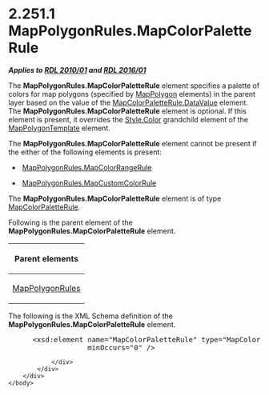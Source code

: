 <html dir="LTR" xmlns:mshelp="http://msdn.microsoft.com/mshelp" xmlns:ddue="http://ddue.schemas.microsoft.com/authoring/2003/5" xmlns:xlink="http://www.w3.org/1999/xlink" xmlns:tool="http://www.microsoft.com/tooltip">
    <head>
        <meta http-equiv="Content-Type" content="text/html; CHARSET=utf-8"></meta>
        <meta name="save" content="history"></meta>
        <title>2.251.1 MapPolygonRules.MapColorPaletteRule</title>
        <xml>
            <mshelp:toctitle title="2.251.1 MapPolygonRules.MapColorPaletteRule"></mshelp:toctitle>
            <mshelp:rltitle title="[MS-RDL]: MapPolygonRules.MapColorPaletteRule"></mshelp:rltitle>
            <mshelp:keyword index="A" term="ba673c97-f032-43e1-8098-94dea428bf78"></mshelp:keyword>
            <mshelp:attr name="DCSext.ContentType" value="open specification"></mshelp:attr>
            <mshelp:attr name="AssetID" value="ba673c97-f032-43e1-8098-94dea428bf78"></mshelp:attr>
            <mshelp:attr name="TopicType" value="kbRef"></mshelp:attr>
            <mshelp:attr name="DCSext.Title" value="[MS-RDL]: MapPolygonRules.MapColorPaletteRule" />
        </xml>
    </head>
    <body>
        <div id="header">
            <h1 class="heading">2.251.1 MapPolygonRules.MapColorPaletteRule</h1>
        </div>
        <div id="mainSection">
            <div id="mainBody">
                <div id="allHistory" class="saveHistory"></div>
                <div id="sectionSection0" class="section" name="collapseableSection">
                    

<p><b><i>Applies to </i></b><a href="3428e690-a348-4ec7-8a6a-8efb42d2cdee.htm"><b><i>RDL 2010/01</i></b></a><b><i>
and </i></b><a href="52ce3983-2bfc-4e72-9359-42aaf5fe4509.htm"><b><i>RDL 2016/01</i></b></a></p>

<p>The <b>MapPolygonRules.MapColorPaletteRule</b> element
specifies a palette of colors for map polygons (specified by <a href="3ee27e43-26a2-4f27-9a31-d97e374d8633.htm">MapPolygon</a> elements) in
the parent layer based on the value of the <a href="280f0d27-5e51-4bb7-b9dd-395ad86860bf.htm">MapColorPaletteRule.DataValue</a>
element. The <b>MapPolygonRules.MapColorPaletteRule</b> element is optional. If
this element is present, it overrides the <a href="7911c883-f314-41d9-9136-02e8a26279ad.htm">Style.Color</a> grandchild
element of the <a href="1b048418-d7ff-4c51-b08e-30ab8d5a63c5.htm">MapPolygonTemplate</a>
element. </p>

<p>The <b>MapPolygonRules.MapColorPaletteRule</b> element
cannot be present if the either of the following elements is present:</p>

<ul><li><p><span><span> 
</span></span> <a href="8823ebf2-b026-490e-b9b3-6ae8b6bacd6f.htm">MapPolygonRules.MapColorRangeRule</a></p>

</li><li><p><span><span> 
</span></span> <a href="eae48e46-4994-40f8-81bc-6f968df74336.htm">MapPolygonRules.MapCustomColorRule</a></p>

</li></ul><p>The <b>MapPolygonRules.MapColorPaletteRule</b> element is of
type <a href="c83dbba7-3a8d-42df-9db1-a627b4ea095e.htm">MapColorPaletteRule</a>.</p>

<p>Following is the parent element of the <b>MapPolygonRules.MapColorPaletteRule</b>
element.</p>

<table>
 <thead>
  <tr>
   <th>
   <p>Parent elements</p>
   </th>
  </tr>
 </thead>
 <tr>
  <td>
  <p><a href="77b58882-2976-42cd-9e7a-aca2c6ee0139.htm">MapPolygonRules</a></p>
  </td>
 </tr>
</table>

<p>The following is the XML Schema definition of the <b>MapPolygonRules.MapColorPaletteRule</b>
element.           </p>

<dl>
<dd>
<div><pre> &lt;xsd:element name=&quot;MapColorPaletteRule&quot; type=&quot;MapColorPaletteRuleType&quot; 
              minOccurs=&quot;0&quot; /&gt;
</pre></div>
</dd></dl>


                </div>
            </div>
        </div>
    </body>
</html>